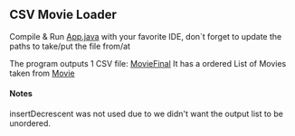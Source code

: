 ## CSV Movie Loader

Compile & Run [App.java](./src/main/java/App.java) with your favorite IDE, don´t forget to update the paths to take/put the file from/at

The program outputs 1 CSV file: [MovieFinal](./MovieFinal.csv)
It has a ordered List of Movies taken from [Movie](./Movie.csv)

#### Notes

insertDecrescent was not used due to we didn't want the output list to be unordered.